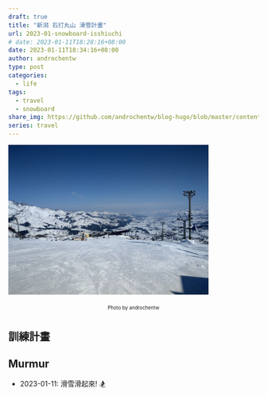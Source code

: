 ```yaml
---
draft: true
title: "新潟 石打丸山 滑雪計畫"
url: 2023-01-snowboard-isshiuchi
# date: 2023-01-11T18:28:16+08:00
date: 2023-01-11T18:34:16+08:00
author: androchentw
type: post
categories:
  - life
tags: 
  - travel
  - snowboard
share_img: https://github.com/androchentw/blog-hugo/blob/master/content/zh-tw/life/travel/2019-01-30-Ishiuchi-Maruyama.jpg?raw=true
series: travel
---
```


<img style="width:80%;" src="https://github.com/androchentw/blog-hugo/blob/master/content/zh-tw/life/travel/2019-01-30-Ishiuchi-Maruyama.jpg?raw=true">
<p align="center"><sub><sup>
  Photo by androchentw
</sup></sub></p>

<!--more-->

## 訓練計畫

## Murmur

* 2023-01-11: 滑雪滑起來! 🏂

